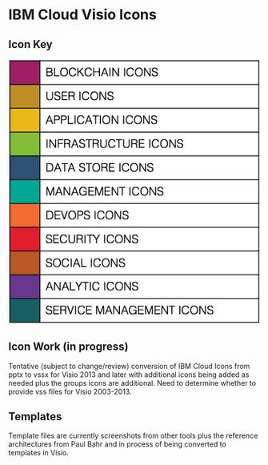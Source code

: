 # IBM Cloud Visio Icons

## Icon Key

![Icon Key](/images/icon_key.png)

## Icon Work (in progress)

Tentative (subject to change/review) conversion of IBM Cloud Icons from pptx to vssx for Visio 2013 and later with additional icons being added as needed plus the groups icons are additional. Need to determine whether to provide vss files for Visio 2003-2013.  

## Templates

Template files are currently screenshots from other tools plus the reference architectures from Paul Bahr and in process of being converted to templates in Visio.
